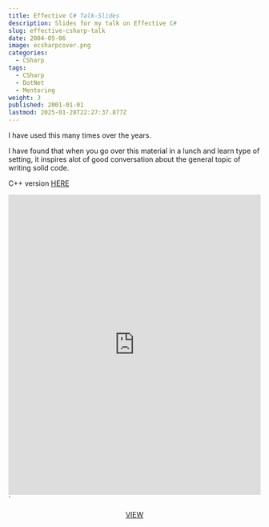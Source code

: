 ```yaml
---
title: Effective C# Talk-Slides
description: Slides for my talk on Effective C#
slug: effective-csharp-talk
date: 2004-05-06
image: ecsharpcover.png
categories:
  - CSharp
tags:
  - CSharp
  - DotNet
  - Mentoring
weight: 3
published: 2001-01-01
lastmod: 2025-01-28T22:27:37.877Z
---
```

I have used this many times over the years.

I have found that when you go over this material in a lunch and learn type of setting, it inspires alot of good conversation about the general topic of writing solid code.

C++ version [HERE](/post/effective-cpp/index.md)

<embed src="https://brianbraatz.com/portfolio/Effective%20C%20Sharp%202017.pdf" type="application/pdf" width="100%" height="600px">\`

<div style="text-align: center;"> 
<a href="https://brianbraatz.com/portfolio/Effective%20C%20Sharp%202017.pdf" style="text-align:center; text-decoration: underline">VIEW</a><br>

</div>

<!--

<a href="https://www.amazon.com/Effective-Covers-Content-Update-Program/dp/0672337878/" style="text-align:center; text-decoration: underline">Effective C++ Amazon Link</a>
-->
